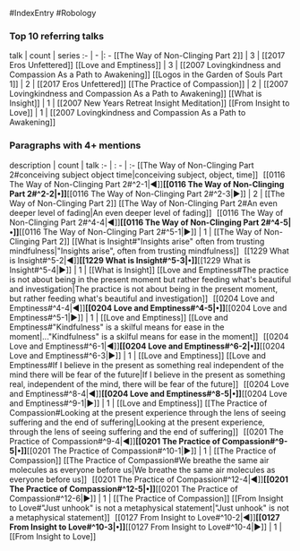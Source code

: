 #IndexEntry #Robology

### Top 10 referring talks
talk | count | series
:- | - |: -
[[The Way of Non-Clinging Part 2]] | 3 | [[2017 Eros Unfettered]]
[[Love and Emptiness]] | 3 | [[2007 Lovingkindness and Compassion As a Path to Awakening]]
[[Logos in the Garden of Souls Part 1]] | 2 | [[2017 Eros Unfettered]]
[[The Practice of Compassion]] | 2 | [[2007 Lovingkindness and Compassion As a Path to Awakening]]
[[What is Insight]] | 1 | [[2007 New Years Retreat Insight Meditation]]
[[From Insight to Love]] | 1 | [[2007 Lovingkindness and Compassion As a Path to Awakening]]

### Paragraphs with 4+ mentions
description | count | talk
:- | : - | :-
[[The Way of Non-Clinging Part 2#conceiving subject object time\|conceiving subject, object, time]] &nbsp;&nbsp;[[0116 The Way of Non-Clinging Part 2#^2-1\|◀]]**[[0116 The Way of Non-Clinging Part 2#^2-2\|•]]**[[0116 The Way of Non-Clinging Part 2#^2-3\|▶]] | 2 | [[The Way of Non-Clinging Part 2]]
[[The Way of Non-Clinging Part 2#An even deeper level of fading\|An even deeper level of fading]] &nbsp;&nbsp;[[0116 The Way of Non-Clinging Part 2#^4-4\|◀]]**[[0116 The Way of Non-Clinging Part 2#^4-5\|•]]**[[0116 The Way of Non-Clinging Part 2#^5-1\|▶]] | 1 | [[The Way of Non-Clinging Part 2]]
[[What is Insight#"Insights arise" often from trusting mindfulness\|"Insights arise", often from trusting mindfulness]] &nbsp;&nbsp;[[1229 What is Insight#^5-2\|◀]]**[[1229 What is Insight#^5-3\|•]]**[[1229 What is Insight#^5-4\|▶]] | 1 | [[What is Insight]]
[[Love and Emptiness#The practice is not about being in the present moment but rather feeding what's beautiful and investigation\|The practice is not about being in the present moment, but rather feeding what's beautiful and investigation]] &nbsp;&nbsp;[[0204 Love and Emptiness#^4-4\|◀]]**[[0204 Love and Emptiness#^4-5\|•]]**[[0204 Love and Emptiness#^5-1\|▶]] | 1 | [[Love and Emptiness]]
[[Love and Emptiness#"Kindfulness" is a skilful means for ease in the moment\|..."Kindfulness" is a skilful means for ease in the moment]] &nbsp;&nbsp;[[0204 Love and Emptiness#^6-1\|◀]]**[[0204 Love and Emptiness#^6-2\|•]]**[[0204 Love and Emptiness#^6-3\|▶]] | 1 | [[Love and Emptiness]]
[[Love and Emptiness#If I believe in the present as something real independent of the mind there will be fear of the future\|If I believe in the present as something real, independent of the mind, there will be fear of the future]] &nbsp;&nbsp;[[0204 Love and Emptiness#^8-4\|◀]]**[[0204 Love and Emptiness#^8-5\|•]]**[[0204 Love and Emptiness#^9-1\|▶]] | 1 | [[Love and Emptiness]]
[[The Practice of Compassion#Looking at the present experience through the lens of seeing suffering and the end of suffering\|Looking at the present experience, through the lens of seeing suffering and the end of suffering]] &nbsp;&nbsp;[[0201 The Practice of Compassion#^9-4\|◀]]**[[0201 The Practice of Compassion#^9-5\|•]]**[[0201 The Practice of Compassion#^10-1\|▶]] | 1 | [[The Practice of Compassion]]
[[The Practice of Compassion#We breathe the same air molecules as everyone before us\|We breathe the same air molecules as everyone before us]] &nbsp;&nbsp;[[0201 The Practice of Compassion#^12-4\|◀]]**[[0201 The Practice of Compassion#^12-5\|•]]**[[0201 The Practice of Compassion#^12-6\|▶]] | 1 | [[The Practice of Compassion]]
[[From Insight to Love#"Just unhook" is not a metaphysical statement\|"Just unhook" is not a metaphysical statement]] &nbsp;&nbsp;[[0127 From Insight to Love#^10-2\|◀]]**[[0127 From Insight to Love#^10-3\|•]]**[[0127 From Insight to Love#^10-4\|▶]] | 1 | [[From Insight to Love]]

